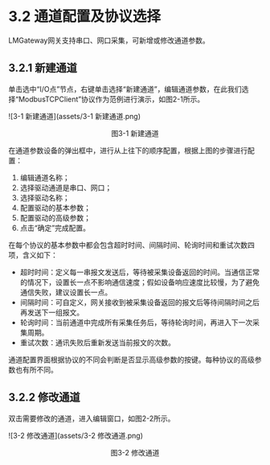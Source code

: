 # 3.2 通道配置及协议选择

LMGateway网关支持串口、网口采集，可新增或修改通道参数。



## 3.2.1 新建通道

单击选中“I/O点”节点，右键单击选择“新建通道”，编辑通道参数，在此我们选择“ModbusTCPClient”协议作为范例进行演示，如图2-1所示。 

![3-1 新建通道](assets/3-1 新建通道.png)

<center>图3-1 新建通道</center>



在通道参数设备的弹出框中，进行从上往下的顺序配置，根据上图的步骤进行配置： 

1. 编辑通道名称；
2. 选择驱动通道是串口、网口； 
3. 选择驱动名称； 
4. 配置驱动的基本参数； 
5. 配置驱动的高级参数； 
6. 点击“确定”完成配置。

在每个协议的基本参数中都会包含超时时间、间隔时间、轮询时间和重试次数四项，含义如下： 

- 超时时间：定义每一串报文发送后，等待被采集设备返回的时间。当通信正常的情况下，设置长一点不影响通信速度；假如设备响应速度比较慢，为了避免通信失败，建议设置长一点。 
- 间隔时间：可自定义，网关接收到被采集设备返回的报文后等待间隔时间之后再发送下一组报文。 
- 轮询时间：当前通道中完成所有采集任务后，等待轮询时间，再进入下一次采集周期。 
- 重试次数：通讯失败后重新发送当前报文的次数。

通道配置界面根据协议的不同会判断是否显示高级参数的按键。每种协议的高级参数也有所不同。



## 3.2.2 修改通道

双击需要修改的通道，进入编辑窗口，如图2-2所示。

![3-2 修改通道](assets/3-2 修改通道.png)

<center>图3-2 修改通道</center>


